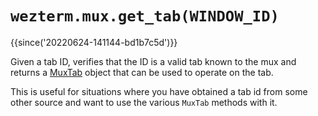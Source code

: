 # `wezterm.mux.get_tab(WINDOW_ID)`

{{since('20220624-141144-bd1b7c5d')}}

Given a tab ID, verifies that the ID is a valid tab known to the mux
and returns a [MuxTab](../MuxTab/index.md) object that can be used to
operate on the tab.

This is useful for situations where you have obtained a tab id from
some other source and want to use the various `MuxTab` methods with it.


